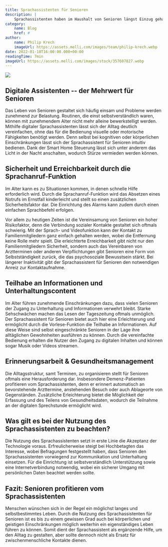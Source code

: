 ```yaml
---
title: Sprachassistenten für Senioren
description: |
    Sprachassistenten haben im Haushalt von Senioren längst Einzug gehalten.  Die digitalen Assistenten können vielfältig eingesetzt werden und bei alltäglichen Aufgaben helfen. Dabei erleichtern Sprachassistenten die Kommunikation mit ihren Angehörigen und vermitteln ein Gefühlt der Sicherheit.
category:
    name: Blog
    href: #
author:
    name: Philip Krech
    imageUrl: https://assets.melli.com/images/team/philip-krech.webp
date: 2022-01-18T16:00:00.000+00:00
readingTime: 7min
imageUrl: https://assets.melli.com/images/stock/357607827.webp
---
```


![](https://assets.melli.com/images/stock/357607827.webp)

## Digitale Assistenten -- der Mehrwert für Senioren

Das Leben von Senioren gestaltet sich häufig einsam und Probleme werden
zunehmend zur Belastung. Routinen, die einst selbstverständlich waren,
können mit zunehmendem Alter nicht mehr alleine bewerkstelligt werden.
Mithilfe digitaler Sprachassistenten lässt sich der Alltag deutlich
vereinfachen, ohne das für die Bedienung visuelle oder motorische
Fähigkeiten benötigt werden. Denn selbst bei kognitiven oder
körperlichen Einschränkungen lässt sich der Sprachassistent für Senioren
intuitiv bedienen. Dank der Smart Home Steuerung lässt sich unter
anderem das Licht in der Nacht anschalten, wodurch Stürze vermieden
werden können.

## Sicherheit und Erreichbarkeit durch die Sprachanruf-Funktion

Im Alter kann es zu Situationen kommen, in denen schnelle Hilfe
erforderlich wird. Durch die Sprachanruf-Funktion wird das Absetzen
eines Notrufs im Ernstfall kinderleicht und stellt so einen zusätzlichen
Sicherheitsfaktor dar. Die Einrichtung des Alarms kann zudem durch einen
einfachen Sprachbefehl erfolgen.

Vor allem zu heutigen Zeiten ist die Vereinsamung von Senioren ein hoher
Risikofaktor, denn die Verbindung sozialer Kontakte gestaltet sich
oftmals schwierig. Mit der Sprach- und Videofunktion kann der Kontakt zu
Familienmitgliedern ganz einfach gehalten werden, wobei die Entfernung
keine Rolle mehr spielt. Die erleichterte Erreichbarkeit gibt nicht nur
den Familienmitgliedern Sicherheit, sondern auch das Vereinbaren von
Arztterminen oder anderen Verpflichtungen gibt Senioren eine Form von
Selbstständigkeit zurück, die das psychosoziale Bewusstsein stärkt. Bei
längerer Inaktivität gibt der Sprachassistent für Senioren den
notwendigen Anreiz zur Kontaktaufnahme.

## Teilhabe an Informationen und Unterhaltungscontent

Im Alter führen zunehmende Einschränkungen dazu, dass vielen Senioren
der Zugang zu Unterhaltung und Informationen verwehrt bleibt. Starke
Sehschwächen machen das Lesen der Tageszeitung oftmals unmöglich. Der
Sprachassistent für Senioren bietet auch hier eine Erleichterung und
ermöglicht durch die Vorlese-Funktion die Teilhabe an Informationen. Auf
diese Weise sind selbst eingeschränkte Senioren in der Lage ihre
alltäglichen Gewohnheiten ausführen zu können. Durch die vereinfachte
Bedienung erhalten die Nutzer den Zugang zu digitalen Inhalten und
können sogar Musik oder Videos streamen.

## Erinnerungsarbeit & Gesundheitsmanagement

Die Alltagsstruktur, samt Terminen, zu organisieren stellt für Senioren
oftmals eine Herausforderung dar. Insbesondere Demenz-Patienten
profitieren vom Sprachassistenten, denn er erinnert automatisch an
bevorstehende Arzttermine, anstehenden Besuch oder auch Ablageorte von
Gegenständen. Zusätzliche Erleichterung bietet die Möglichkeit der
Erfassung und des Teilens von Gesundheitsdaten, wodurch die Teilnahme an
der digitalen Sprechstunde ermöglicht wird.

## Was gilt es bei der Nutzung des Sprachassistenten zu beachten?

Die Nutzung des Sprachassistenten setzt in erste Linie die Akzeptanz der
Technologie voraus. Erfreulicherweise steigt bei Hochbetagten das
Interesse, wobei Befragungen festgestellt haben, dass Senioren den
Sprachassistenten vorwiegend zur Kommunikation und Unterhaltung
einsetzen. Für die Einrichtung ist selbstverständlich Unterstützung
sowie eine Internetverbindung notwendig, wobei ein sicherer Umgang mit
persönlichen Daten beachtet werden sollte.

## Fazit: Senioren profitieren vom Sprachassistenten

Menschen wünschen sich in der Regel ein möglichst langes und
selbstbestimmtes Leben. Durch die Nutzung des Sprachassistenten für
Senioren ist es bis zu einem gewissen Grad auch bei körperlichen und
geistigen Einschränkungen möglich weiterhin ein eigenständiges Leben
führen zu können. Somit dient der Sprachassistent als ergänzende Hilfe,
um den Alltag zu gestalten, aber sollte dennoch nicht als Ersatz für
zwischenmenschliche Kontakte dienen.

